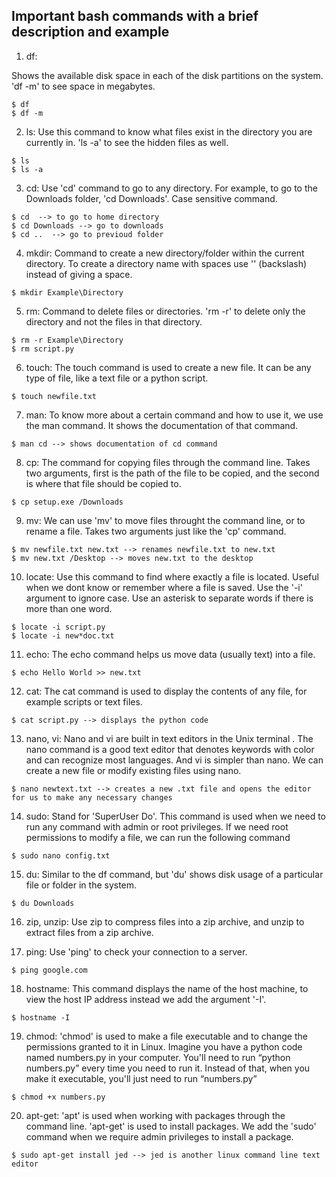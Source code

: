 ## **Important bash commands with a brief description and example**

1. df:

  Shows the available disk space in each of the disk partitions on the system. 'df -m' to see space in megabytes.
  ```shell
  $ df
  $ df -m
  ```
2. ls:
  Use this command to know what files exist in the directory you are currently in. 'ls -a' to see the hidden files as well.
  
  ```shell
  $ ls
  $ ls -a
  ```
3. cd:
  Use 'cd' command to go to any directory. For example, to go to the Downloads folder, 'cd Downloads'. Case sensitive command. 
  
  ```shell
  $ cd  --> to go to home directory
  $ cd Downloads --> go to downloads
  $ cd ..  --> go to previoud folder
  ```
4. mkdir:
  Command to create a new directory/folder within the current directory. To create a directory name with spaces use '\' (backslash) instead of giving a space.
  
  ```shell
  $ mkdir Example\Directory
  ```
5. rm:
  Command to delete files or directories. 'rm -r' to delete only the directory and not the files in that directory.
  
  ```shell
  $ rm -r Example\Directory
  $ rm script.py
  ```
6. touch:
  The touch command is used to create a new file. It can be any type of file, like a text file or a python script.
  
  ```shell
  $ touch newfile.txt
  ```
7. man:
  To know more about a certain command and how to use it, we use the man command. It shows the documentation of that command. 
  
  ```shell
  $ man cd --> shows documentation of cd command
  ```
8. cp:
  The command for copying files through the command line. Takes two arguments, first is the path of the file to be copied, and the second is where that file should be copied to.
  
  ```shell
  $ cp setup.exe /Downloads
  ```
9. mv:
  We can use 'mv' to move files throught the command line, or to rename a file. Takes two arguments just like the 'cp' command.
 
 ```shell
 $ mv newfile.txt new.txt --> renames newfile.txt to new.txt
 $ mv new.txt /Desktop --> moves new.txt to the desktop
 ```
10. locate:
  Use this command to find where exactly a file is located. Useful when we dont know or remember where a file is saved. Use the '-i' argument to ignore case. Use an asterisk to separate words if there is more than one word.
  
  ```shell
  $ locate -i script.py
  $ locate -i new*doc.txt
  ```
 11. echo: 
  The echo command helps us move data (usually text) into a file. 
  
  ```shell
  $ echo Hello World >> new.txt 
  ```
 12. cat:
  The cat command is used to display the contents of any file, for example scripts or text files.
  
  ```shell:
  $ cat script.py --> displays the python code
  ```
 13. nano, vi:
  Nano and vi are built in text editors in the Unix terminal . The nano command is a good text editor that denotes keywords with color and can recognize most languages. And vi is simpler than nano. We can create a new file or modify existing files using nano.
  
  ```shell
  $ nano newtext.txt --> creates a new .txt file and opens the editor for us to make any necessary changes
  ```
 14. sudo:
  Stand for 'SuperUser Do'. This command is used when we need to run any command with admin or root privileges. If we need root permissions to modify a file, we can run the following command
  
  ```shell
  $ sudo nano config.txt
  ```
 15. du:
  Similar to the df command, but 'du' shows disk usage of a particular file or folder in the system.
  
  ```shell
  $ du Downloads
  ```
 16. zip, unzip:
  Use zip to compress files into a zip archive, and unzip to extract files from a zip archive.
 
 17. ping:
  Use 'ping' to check your connection to a server.
  
  ```shell:
  $ ping google.com
  ```
 18. hostname:
  This command displays the name of the host machine, to view the host IP address instead we add the argument '-I'.
  
  ```shell:
  $ hostname -I
  ```
 19. chmod:
  'chmod' is used to make a file executable and to change the permissions granted to it in Linux. Imagine you have a python code named numbers.py in your computer. You'll need to run “python numbers.py” every time you need to run it. Instead of that, when you make it executable, you'll just need to run “numbers.py” 
  
  ```shell
  $ chmod +x numbers.py
  ```
 20. apt-get:
  'apt' is used when working with packages through the command line. 'apt-get' is used to install packages. We add the 'sudo' command when we require admin privileges to install a package.
  
  ```shell
  $ sudo apt-get install jed --> jed is another linux command line text editor
  ```
  
 
